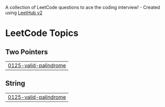 A collection of LeetCode questions to ace the coding interview! - Created using [LeetHub v2](https://github.com/arunbhardwaj/LeetHub-2.0)
<!---LeetCode Topics Start-->
# LeetCode Topics
## Two Pointers
|  |
| ------- |
| [0125-valid-palindrome](https://github.com/vishal312821/leetcode/tree/master/0125-valid-palindrome) |
## String
|  |
| ------- |
| [0125-valid-palindrome](https://github.com/vishal312821/leetcode/tree/master/0125-valid-palindrome) |
<!---LeetCode Topics End-->
